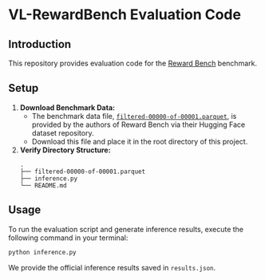 # VL-RewardBench Evaluation Code

## Introduction

This repository provides evaluation code for the [Reward Bench](https://huggingface.co/datasets/allenai/reward-bench) benchmark.

## Setup

1.  **Download Benchmark Data:**
    * The benchmark data file, [`filtered-00000-of-00001.parquet`](https://huggingface.co/datasets/allenai/reward-bench/blob/main/data/filtered-00000-of-00001.parquet), is provided by the authors of Reward Bench via their Hugging Face dataset repository.
    * Download this file and place it in the root directory of this project.
2.  **Verify Directory Structure:**
    ```
    .
    ├── filtered-00000-of-00001.parquet
    ├── inference.py
    └── README.md
    ```

## Usage

To run the evaluation script and generate inference results, execute the following command in your terminal:

```bash
python inference.py
```

We provide the official inference results saved in `results.json`.